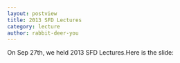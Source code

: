 ```yaml
---
layout: postview
title: 2013 SFD Lectures
category: lecture
author: rabbit-deer-you
---
```


On Sep 27th, we held 2013 SFD Lectures.Here is the slide:

<script async class="speakerdeck-embed" data-id="6750118048780132a44d7a1615f61d30" data-ratio="1.33333333333333" src="//speakerdeck.com/assets/embed.js"></script>